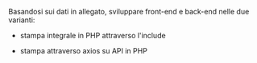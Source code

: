 Basandosi sui dati in allegato, sviluppare front-end e back-end nelle due varianti:

- stampa integrale in PHP attraverso l'include

- stampa attraverso axios su API in PHP
